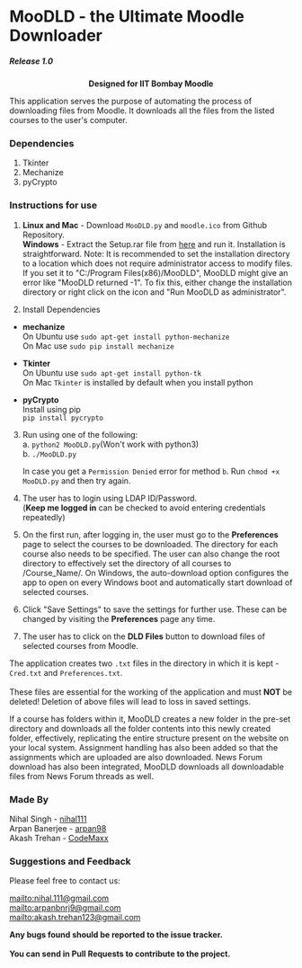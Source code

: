 # MooDLD - the Ultimate Moodle Downloader

##### Release 1.0

<p align="center"><b>Designed for IIT Bombay Moodle</b></p>

This application serves the purpose of automating the process of downloading files from Moodle.
It downloads all the files from the listed courses to the user's computer.

### Dependencies

1. Tkinter
2. Mechanize
3. pyCrypto

### Instructions for use

1. **Linux and Mac** - Download `MooDLD.py` and `moodle.ico` from Github Repository.<br/>
**Windows** - Extract the Setup.rar file from [here](https://github.com/nihal111/MooDLD/raw/master/Setup.rar) and run it. Installation is straightforward.
Note: It is recommended to set the installation directory to a location which does not require administrator access to modify files. If you set it to "C:/Program Files(x86)/MooDLD", MooDLD might give an error like "MooDLD returned -1". To fix this, either change the installation directory or right click on the icon and "Run MooDLD as administrator".

2. Install Dependencies
  - **mechanize**  <br/>On Ubuntu use `sudo apt-get install python-mechanize`<br/>
  On Mac use `sudo pip install mechanize`

  - **Tkinter** <br/>
  On Ubuntu use `sudo apt-get install python-tk`<br>
  On Mac `Tkinter` is installed by default when you install python

  - **pyCrypto**<br/>
  Install using pip<br/>
  `pip install pycrypto`

3. Run using one of the following:<br/>
    a. `python2 MooDLD.py`(Won't work with python3)<br/>
    b. `./MooDLD.py`<br/>

    In case you get a `Permission Denied` error for method `b`. Run `chmod +x MooDLD.py` and then try again.

4. The user has to login using LDAP ID/Password. <br/>(**Keep me logged in** can be checked to avoid entering credentials repeatedly)

5. On the first run, after logging in, the user must go to the **Preferences** page to select the courses to be downloaded. The directory for each course also needs to be specified. The user can also change the root directory to effectively set the directory of all courses to <Root Directory>/Course_Name/. On Windows, the auto-download option configures the app to open on every Windows boot and automatically start download of selected courses.

6. Click "Save Settings" to save the settings for further use. These can be changed by visiting the **Preferences** page any time.

7. The user has to click on the **DLD Files** button to download files of selected courses from Moodle.


The application creates two `.txt` files in the directory in which it is kept - `Cred.txt` and `Preferences.txt`.
<br/><br/>These files are essential for the working of the application and must **NOT** be deleted! Deletion of above files will lead to loss in saved settings.<br/>

If a course has folders within it, MooDLD creates a new folder in the pre-set directory and downloads all the folder contents into this newly created folder, effectively, replicating the entire structure present on the website on your local system.
Assignment handling has also been added so that the assignments which are uploaded are also downloaded.
News Forum download has also been integrated, MooDLD downloads all downloadable files from News Forum threads as well.

### Made By
Nihal Singh - [nihal111](https://github.com/nihal111)<br/>
Arpan Banerjee - [arpan98](https://github.com/arpan98)<br/>
Akash Trehan - [CodeMaxx](https://github.com/CodeMaxx)

### Suggestions and Feedback

Please feel free to contact us:

<mailto:nihal.111@gmail.com><br/>
<mailto:arpanbnrj9@gmail.com><br/>
<mailto:akash.trehan123@gmail.com><br/>

**Any bugs found should be reported to the issue tracker.**<br/><br/>
**You can send in Pull Requests to contribute to the project.**


